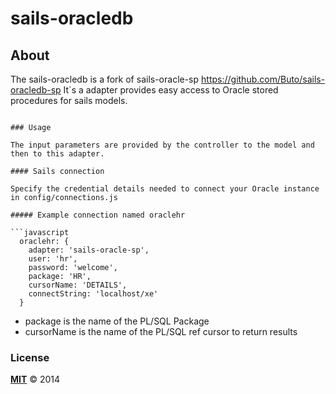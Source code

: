 # sails-oracledb

## About

The sails-oracledb is a fork of sails-oracle-sp https://github.com/Buto/sails-oracledb-sp
It´s a adapter provides easy access to Oracle stored procedures for sails models.


```

### Usage

The input parameters are provided by the controller to the model and then to this adapter.

#### Sails connection

Specify the credential details needed to connect your Oracle instance in config/connections.js

##### Example connection named oraclehr

```javascript
  oraclehr: {
    adapter: 'sails-oracle-sp',
    user: 'hr',
    password: 'welcome',
    package: 'HR',
    cursorName: 'DETAILS',
    connectString: 'localhost/xe'
  }
```

* package is the name of the PL/SQL Package
* cursorName is the name of the PL/SQL ref cursor to return results



### License

**[MIT](./LICENSE)**
&copy; 2014


